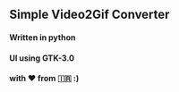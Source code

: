 ## Simple Video2Gif Converter

#### Written in python
#### UI using GTK-3.0
#### with ❤️ from 🇮🇷 :)
